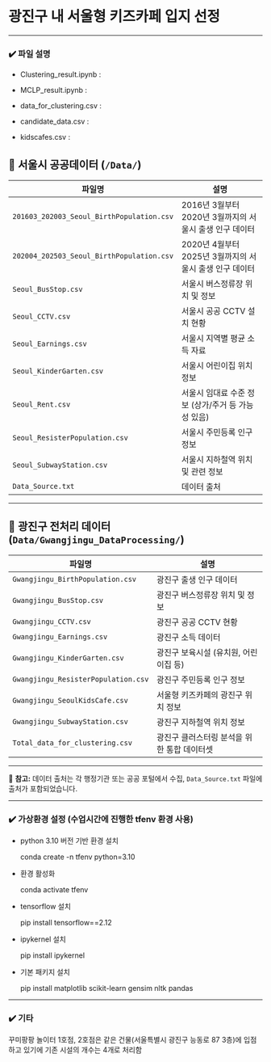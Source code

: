 # 광진구 내 서울형 키즈카페 입지 선정
---
### ✔️ 파일 설명
- Clustering_result.ipynb
  :
  
- MCLP_result.ipynb
  :
  
- data_for_clustering.csv
  :
  
- candidate_data.csv
  :
  
- kidscafes.csv
  :

## 📁 서울시 공공데이터 (`/Data/`)

| 파일명 | 설명 |
|--------|------|
| `201603_202003_Seoul_BirthPopulation.csv` | 2016년 3월부터 2020년 3월까지의 서울시 출생 인구 데이터 |
| `202004_202503_Seoul_BirthPopulation.csv` | 2020년 4월부터 2025년 3월까지의 서울시 출생 인구 데이터 |
| `Seoul_BusStop.csv` | 서울시 버스정류장 위치 및 정보 |
| `Seoul_CCTV.csv` | 서울시 공공 CCTV 설치 현황 |
| `Seoul_Earnings.csv` | 서울시 지역별 평균 소득 자료 |
| `Seoul_KinderGarten.csv` | 서울시 어린이집 위치 정보 |
| `Seoul_Rent.csv` | 서울시 임대료 수준 정보 (상가/주거 등 가능성 있음) |
| `Seoul_ResisterPopulation.csv` | 서울시 주민등록 인구 정보 |
| `Seoul_SubwayStation.csv` | 서울시 지하철역 위치 및 관련 정보 |
| `Data_Source.txt` | 데이터 출처 |

---

## 📁 광진구 전처리 데이터 (`Data/Gwangjingu_DataProcessing/`)

| 파일명 | 설명 |
|--------|------|
| `Gwangjingu_BirthPopulation.csv` | 광진구 출생 인구 데이터 |
| `Gwangjingu_BusStop.csv` | 광진구 버스정류장 위치 및 정보 |
| `Gwangjingu_CCTV.csv` | 광진구 공공 CCTV 현황 |
| `Gwangjingu_Earnings.csv` | 광진구 소득 데이터 |
| `Gwangjingu_KinderGarten.csv` | 광진구 보육시설 (유치원, 어린이집 등) |
| `Gwangjingu_ResisterPopulation.csv` | 광진구 주민등록 인구 정보 |
| `Gwangjingu_SeoulKidsCafe.csv` | 서울형 키즈카페의 광진구 위치 정보 |
| `Gwangjingu_SubwayStation.csv` | 광진구 지하철역 위치 정보 |
| `Total_data_for_clustering.csv` | 광진구 클러스터링 분석을 위한 통합 데이터셋 |

---

📌 **참고:** 데이터 출처는 각 행정기관 또는 공공 포털에서 수집, `Data_Source.txt` 파일에 출처가 포함되었습니다.

---
### ✔️ 가상환경 설정 (수업시간에 진행한 tfenv 환경 사용)
- python 3.10 버전 기반 환경 설치

  conda create -n tfenv python=3.10

- 환경 활성화

  conda activate tfenv

- tensorflow 설치

  pip install tensorflow==2.12

- ipykernel 설치

  pip install ipykernel

- 기본 패키지 설치

  pip install matplotlib scikit-learn gensim nltk pandas
---

### ✔️ 기타

꾸미팡팡 놀이터 1호점, 2호점은 같은 건물(서울특별시 광진구 능동로 87 3층)에 입점하고 있기에 기존 시설의 개수는 4개로 처리함
